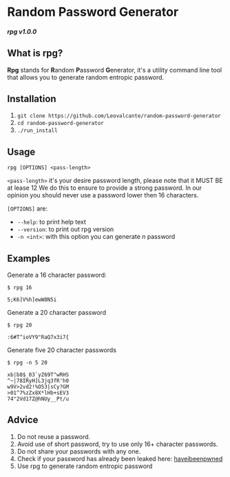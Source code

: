 # Random Password Generator
#### *rpg v1.0.0*

## What is rpg?
**Rpg** stands for **R**andom **P**assword **G**enerator, it's a utility command line tool that allows you to generate random entropic password.


## Installation
1. `git clone https://github.com/Leovalcante/random-password-generator`
2. `cd random-password-generator`
3. `./run_install`


## Usage
`rpg [OPTIONS] <pass-length>`

`<pass-length>` it's your desire password length, please note that it MUST BE at lease 12
We do this to ensure to provide a strong password.
In our opinion you should never use a password lower then 16 characters.

`[OPTIONS]` are:

- `--help`: to print help text
- `--version`: to print out rpg version
- `-n <int>`: with this option you can generate *n* password

## Examples
Generate a 16 character password:
```
$ rpg 16

5;K6]V%h]ewW8N5i
```

Generate a 20 character password
```
$ rpg 20

:6#T^ioVY9"RaQ7x3i7{
```

Generate five 20 character passwords
```
$ rpg -n 5 20

xb|b8$_03`yZ69T"wRHS
^~|78IRyH]L3jq3fR'h0
w9V>2vd2!%O53|sCy?GM
>01^7%zZx8X*lHb+sEV3
74"2Vd17Z@hNUy__Pt/u
```


## Advice
1. Do not reuse a password.
2. Avoid use of short password, try to use only 16+ character passwords.
3. Do not share your passwords with any one.
4. Check if your password has already been leaked here: [haveibeenpwned](https://haveibeenpwned.com/Passwords)
5. Use rpg to generate random entropic password
